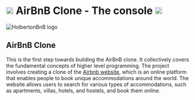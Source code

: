 # <img src="https://iconape.com/wp-content/files/hk/370521/svg/airbnb-logo-icon-png-svg.png" width=20> AirBnB Clone - The console <img src="https://iconape.com/wp-content/files/hk/370521/svg/airbnb-logo-icon-png-svg.png" width=20>

<img src="https://github.com/Toby16/AirBnB_clone/blob/main/assets/hbnb_logo.png" alt="HolbertonBnB logo">

## AirBnB Clone
This is the first step towards building the AirBnB clone. It collectively covers the fundamental concepts of higher level programming.
The project involves creating a clone of the <a href="https://www.airbnb.com/">Airbnb website</a>, which is an online platform that enables people to book unique accommodations around the world. The website allows users to search for various types of accommodations, such as apartments, villas, hotels, and hostels, and book them online.

